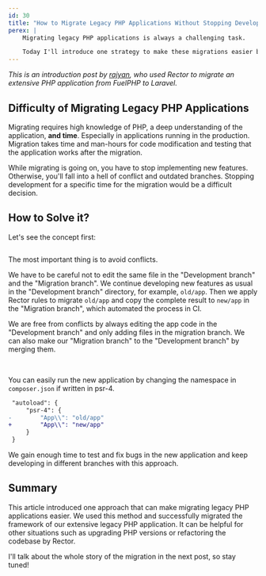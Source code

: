 ```yaml
---
id: 30
title: "How to Migrate Legacy PHP Applications Without Stopping Development of New Features"
perex: |
    Migrating legacy PHP applications is always a challenging task.

    Today I'll introduce one strategy to make these migrations easier by using the power of the Rector. With this strategy, we successfully migrated a legacy PHP application over a period of one year, **without stopping developing new features!**
---
```


*This is an introduction post by [rajyan](https://twitter.com/unagiunag), who used Rector to migrate an extensive PHP application from FuelPHP to Laravel.*

## Difficulty of Migrating Legacy PHP Applications

Migrating requires high knowledge of PHP, a deep understanding of the application, **and time**. Especially in applications running in the production. Migration takes time and man-hours for code modification and testing that the application works after the migration.

While migrating is going on, you have to stop implementing new features. Otherwise, you'll fall into a hell of conflict and outdated branches. Stopping development for a specific time for the migration would be a difficult decision.

## How to Solve it?

Let's see the concept first:

<img src="/assets/images/blog/2022/automated_migration_concept.png" alt="" style="max-width: 35em" class="img-thumbnail mb-4">

The most important thing is to avoid conflicts.

We have to be careful not to edit the same file in the "Development branch" and the "Migration branch". We continue developing new features as usual in the "Development branch" directory, for example, `old/app`. Then we apply Rector rules to migrate `old/app` and copy the complete result to `new/app` in the "Migration branch", which automated the process in CI.

We are free from conflicts by always editing the app code in the "Development branch" and only adding files in the migration branch. We can also make our "Migration branch" to the "Development branch" by merging them.

<br>

You can easily run the new application by changing the namespace in `composer.json` if written in psr-4.

```diff
 "autoload": {
     "psr-4": {
-        "App\\": "old/app"
+        "App\\": "new/app"
     }
 }
```

We gain enough time to test and fix bugs in the new application and keep developing in different branches with this approach.

## Summary

This article introduced one approach that can make migrating legacy PHP applications easier. We used this method and successfully migrated the framework of our extensive legacy PHP application. It can be helpful for other situations such as upgrading PHP versions or refactoring the codebase by Rector.

I'll talk about the whole story of the migration in the next post, so stay tuned!
